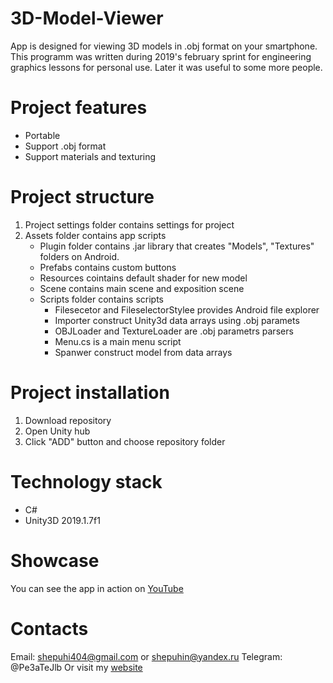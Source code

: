 # 3D-Model-Viewer

App is designed for viewing 3D models in .obj format on your smartphone.
This programm was written during 2019's february sprint for engineering graphics lessons for personal use.
Later it was useful to some more people.

# Project features
* Portable
* Support .obj format
* Support materials and texturing

# Project structure
 1. Project settings folder contains settings for project
 2. Assets folder contains app scripts
    * Plugin folder contains .jar library that creates "Models", "Textures" folders on Android.
    * Prefabs contains custom buttons
    * Resources cointains default shader for new model
    * Scene contains main scene and exposition scene
    * Scripts folder contains scripts
        * Filesecetor and FileselectorStylee provides Android file explorer
        * Importer construct Unity3d data arrays using .obj paramets
        * OBJLoader and TextureLoader are .obj parametrs parsers
        * Menu.cs is a main menu script
        * Spanwer construct model from data arrays

# Project installation
1. Download repository 
2. Open Unity  hub
3. Click "ADD" button and choose repository folder

# Technology stack
 - C#
 - Unity3D 2019.1.7f1

# Showcase
You can see the app in action on [YouTube]()


# Contacts
Email: shepuhi404@gmail.com or shepuhin@yandex.ru
Telegram: @Pe3aTeJlb
Or visit my [website](https://sites.google.com/view/pplosstudio/%D0%B3%D0%BB%D0%B0%D0%B2%D0%BD%D0%B0%D1%8F)
